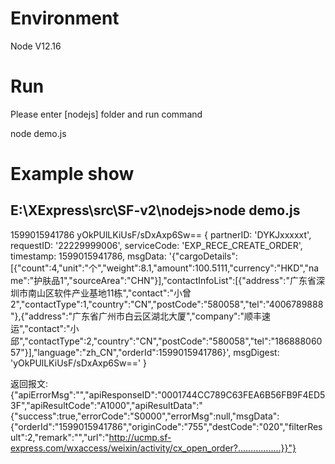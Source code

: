 
# Environment

Node V12.16  

# Run 
Please enter [nodejs] folder  and run command 

node demo.js 

# Example show 

E:\XExpress\src\SF-v2\nodejs>node demo.js
-----------------------------------------------------
1599015941786 yOkPUlLKiUsF/sDxAxp6Sw== {
  partnerID: 'DYKJxxxxxt',
  requestID: '22229999006',
  serviceCode: 'EXP_RECE_CREATE_ORDER',
  timestamp: 1599015941786,
  msgData: '{"cargoDetails":[{"count":4,"unit":"个","weight":8.1,"amount":100.5111,"currency":"HKD","name":"护肤品1","sourceArea":"CHN"}],"contactInfoList":[{"address":"广东省深圳市南山区软件产业基地11栋","contact":"小曾2","contactType":1,"country":"CN","postCode":"580058","tel":"4006789888"},{"address":"广东省广州市白云区湖北大厦","company":"顺丰速运","contact":"小邱","contactType":2,"country":"CN","postCode":"580058","tel":"18688806057"}],"language":"zh_CN","orderId":1599015941786}',
  msgDigest: 'yOkPUlLKiUsF/sDxAxp6Sw=='
}

返回报文: {"apiErrorMsg":"","apiResponseID":"0001744CC789C63FEA6B56FB9F4ED53F","apiResultCode":"A1000","apiResultData":"{\"success\":true,\"errorCode\":\"S0000\",\"errorMsg\":null,\"msgData\":{\"orderId\":\"1599015941786\",\"originCode\":\"755\",\"destCode\":\"020\",\"filterResult\":2,\"remark\":\"\",\"url\":\"http://ucmp.sf-express.com/wxaccess/weixin/activity/cx_open_order?.................}}"}


